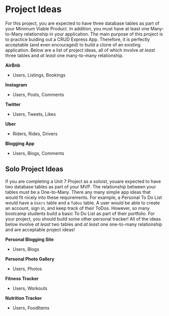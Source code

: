 # Project Ideas

For this project, you are expected to have three database tables as part of your Minimum Viable Product. In addition, you must have at least one Many-to-Many relationship in your application. The main purpose of this project is to practice buiding out a CRUD Express App. Therefore, it is perfectly acceptable (and even encouraged) to build a clone of an existing application. Below are a list of project ideas, all of which involve _at least_ three tables and _at least_ one many-to-many relationship.

**AirBnb**
* Users, Listings, Bookings

**Instagram**
* Users, Posts, Comments

**Twitter**
* Users, Tweets, Likes

**Uber**
* Riders, Rides, Drivers

**Blogging App**
* Users, Blogs, Comments




## Solo Project Ideas

If you are completing a Unit 7 Project as a soloist, youare expected to have two database tables as part of your MVP. The relationship between your tables must be a One-to-Many. There any many simple app ideas that would fit nicely into these requirements. For example, a Personal To Do List would have a `Users` table and a `ToDos` table. A user would be able to create an account, sign in, and keep track of their ToDos. However, so many bootcamp students build a basic To Do List as part of their portfolio. For your project, you should build some other personal tracker! All of the ideas below involve _at least_ two tables and _at least_ one one-to-many relationship and are acceptable project ideas! 

**Personal Blogging Site**
* Users, Blogs

**Personal Photo Gallery**
* Users, Photos

**Fitness Tracker**
* Users, Workouts

**Nutrition Tracker**
* Users, FoodItems
